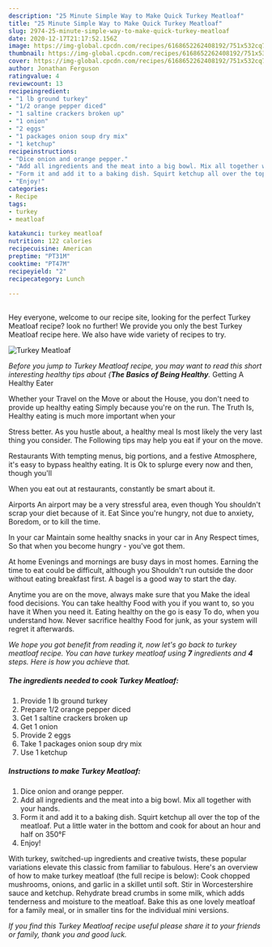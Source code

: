 ```yaml
---
description: "25 Minute Simple Way to Make Quick Turkey Meatloaf"
title: "25 Minute Simple Way to Make Quick Turkey Meatloaf"
slug: 2974-25-minute-simple-way-to-make-quick-turkey-meatloaf
date: 2020-12-17T21:17:52.156Z
image: https://img-global.cpcdn.com/recipes/6168652262408192/751x532cq70/turkey-meatloaf-recipe-main-photo.jpg
thumbnail: https://img-global.cpcdn.com/recipes/6168652262408192/751x532cq70/turkey-meatloaf-recipe-main-photo.jpg
cover: https://img-global.cpcdn.com/recipes/6168652262408192/751x532cq70/turkey-meatloaf-recipe-main-photo.jpg
author: Jonathan Ferguson
ratingvalue: 4
reviewcount: 13
recipeingredient:
- "1 lb ground turkey"
- "1/2 orange pepper diced"
- "1 saltine crackers broken up"
- "1 onion"
- "2 eggs"
- "1 packages onion soup dry mix"
- "1 ketchup"
recipeinstructions:
- "Dice onion and orange pepper."
- "Add all ingredients and the meat into a big bowl. Mix all together with your hands."
- "Form it and add it to a baking dish. Squirt ketchup all over the top of the meatloaf. Put a little water in the bottom and cook for about an hour and half on 350°F"
- "Enjoy!"
categories:
- Recipe
tags:
- turkey
- meatloaf

katakunci: turkey meatloaf 
nutrition: 122 calories
recipecuisine: American
preptime: "PT31M"
cooktime: "PT47M"
recipeyield: "2"
recipecategory: Lunch

---
```

<br>
Hey everyone, welcome to our recipe site, looking for the perfect Turkey Meatloaf recipe? look no further! We provide you only the best Turkey Meatloaf recipe here. We also have wide variety of recipes to try.
<br>


![Turkey Meatloaf](https://img-global.cpcdn.com/recipes/6168652262408192/751x532cq70/turkey-meatloaf-recipe-main-photo.jpg)

<i>Before you jump to Turkey Meatloaf recipe, you may want to read this short interesting healthy tips about {<strong>The Basics of Being Healthy</strong>.</i>
Getting A Healthy Eater

Whether your Travel on the Move or about the
House, you don't need to provide up healthy eating
Simply because you're on the run. The Truth Is,
Healthy eating is much more important when your



Stress better. As you hustle about, a healthy meal
Is most likely the very last thing you consider. The
Following tips may help you eat if your on the move.

Restaurants
With tempting menus, big portions, and a festive
Atmosphere, it's easy to bypass healthy eating. It is 
Ok to splurge every now and then, though you'll

When you eat out at restaurants, constantly be smart
about it.

Airports
An airport may be a very stressful area, even though 
You shouldn't scrap your diet because of it. Eat
Since you're hungry, not due to anxiety,
Boredom, or to kill the time.

In your car
Maintain some healthy snacks in your car in Any Respect times,
So that when you become hungry - you've got them.

At home
Evenings and mornings are busy days in most homes.
Earning the time to eat could be difficult, although you
Shouldn't run outside the door without eating breakfast
first. 
A bagel is a good way to start the day.

Anytime you are on the move, always make sure that you
Make the ideal food decisions. You can take healthy
Food with you if you want to, so you have it
When you need it. Eating healthy on the go is easy
To do, when you understand how. Never sacrifice healthy
Food for junk, as your system will regret it afterwards.


<i>We hope you got benefit from reading it, now let's go back to turkey meatloaf recipe. You can have turkey meatloaf using <strong>7</strong> ingredients and <strong>4</strong> steps. Here is how you achieve that.
</i>

##### The ingredients needed to cook Turkey Meatloaf:

1. Provide 1 lb ground turkey
1. Prepare 1/2 orange pepper diced
1. Get 1 saltine crackers broken up
1. Get 1 onion
1. Provide 2 eggs
1. Take 1 packages onion soup dry mix
1. Use 1 ketchup


##### Instructions to make Turkey Meatloaf:

1. Dice onion and orange pepper.
1. Add all ingredients and the meat into a big bowl. Mix all together with your hands.
1. Form it and add it to a baking dish. Squirt ketchup all over the top of the meatloaf. Put a little water in the bottom and cook for about an hour and half on 350°F
1. Enjoy!


With turkey, switched-up ingredients and creative twists, these popular variations elevate this classic from familiar to fabulous. Here&#39;s an overview of how to make turkey meatloaf (the full recipe is below): Cook chopped mushrooms, onions, and garlic in a skillet until soft. Stir in Worcestershire sauce and ketchup. Rehydrate bread crumbs in some milk, which adds tenderness and moisture to the meatloaf. Bake this as one lovely meatloaf for a family meal, or in smaller tins for the individual mini versions. 

<i>If you find this Turkey Meatloaf recipe useful please share it to your friends or family, thank you and good luck.</i>
